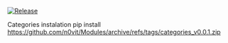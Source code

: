 [![Release](https://github.com/n0vit/Modules/actions/workflows/main.yml/badge.svg?branch=r%2Fcategories&event=release)](https://github.com/n0vit/Modules/actions/workflows/main.yml)

Categories
instalation pip install https://github.com/n0vit/Modules/archive/refs/tags/categories_v0.0.1.zip
